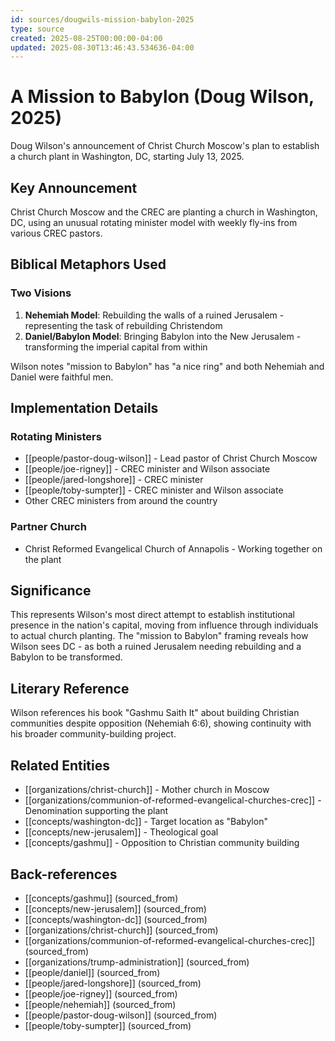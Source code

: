 ```yaml
---
id: sources/dougwils-mission-babylon-2025
type: source
created: 2025-08-25T00:00:00-04:00
updated: 2025-08-30T13:46:43.534636-04:00
---
```


# A Mission to Babylon (Doug Wilson, 2025)

Doug Wilson's announcement of Christ Church Moscow's plan to establish a church plant in Washington, DC, starting July 13, 2025.

## Key Announcement

Christ Church Moscow and the CREC are planting a church in Washington, DC, using an unusual rotating minister model with weekly fly-ins from various CREC pastors.

## Biblical Metaphors Used

### Two Visions
1. **Nehemiah Model**: Rebuilding the walls of a ruined Jerusalem - representing the task of rebuilding Christendom
2. **Daniel/Babylon Model**: Bringing Babylon into the New Jerusalem - transforming the imperial capital from within

Wilson notes "mission to Babylon" has "a nice ring" and both Nehemiah and Daniel were faithful men.

## Implementation Details

### Rotating Ministers
- [[people/pastor-doug-wilson]] - Lead pastor of Christ Church Moscow
- [[people/joe-rigney]] - CREC minister and Wilson associate
- [[people/jared-longshore]] - CREC minister
- [[people/toby-sumpter]] - CREC minister and Wilson associate
- Other CREC ministers from around the country

### Partner Church
- Christ Reformed Evangelical Church of Annapolis - Working together on the plant

## Significance

This represents Wilson's most direct attempt to establish institutional presence in the nation's capital, moving from influence through individuals to actual church planting. The "mission to Babylon" framing reveals how Wilson sees DC - as both a ruined Jerusalem needing rebuilding and a Babylon to be transformed.

## Literary Reference

Wilson references his book "Gashmu Saith It" about building Christian communities despite opposition (Nehemiah 6:6), showing continuity with his broader community-building project.

## Related Entities

- [[organizations/christ-church]] - Mother church in Moscow
- [[organizations/communion-of-reformed-evangelical-churches-crec]] - Denomination supporting the plant
- [[concepts/washington-dc]] - Target location as "Babylon"
- [[concepts/new-jerusalem]] - Theological goal
- [[concepts/gashmu]] - Opposition to Christian community building

## Back-references
<!-- Auto-maintained by the system -->
- [[concepts/gashmu]] (sourced_from)
- [[concepts/new-jerusalem]] (sourced_from)
- [[concepts/washington-dc]] (sourced_from)
- [[organizations/christ-church]] (sourced_from)
- [[organizations/communion-of-reformed-evangelical-churches-crec]] (sourced_from)
- [[organizations/trump-administration]] (sourced_from)
- [[people/daniel]] (sourced_from)
- [[people/jared-longshore]] (sourced_from)
- [[people/joe-rigney]] (sourced_from)
- [[people/nehemiah]] (sourced_from)
- [[people/pastor-doug-wilson]] (sourced_from)
- [[people/toby-sumpter]] (sourced_from)

